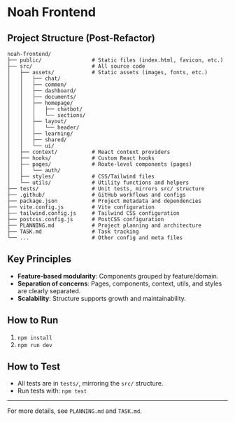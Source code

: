 # Noah Frontend

## Project Structure (Post-Refactor)

```
noah-frontend/
├── public/                # Static files (index.html, favicon, etc.)
├── src/                   # All source code
│   ├── assets/            # Static assets (images, fonts, etc.)
│   │   ├── chat/
│   │   ├── common/
│   │   ├── dashboard/
│   │   ├── documents/
│   │   ├── homepage/
│   │   │   ├── chatbot/
│   │   │   └── sections/
│   │   ├── layout/
│   │   │   └── header/
│   │   ├── learning/
│   │   ├── shared/
│   │   └── ui/
│   ├── context/           # React context providers
│   ├── hooks/             # Custom React hooks
│   ├── pages/             # Route-level components (pages)
│   │   └── auth/
│   ├── styles/            # CSS/Tailwind files
│   └── utils/             # Utility functions and helpers
├── tests/                 # Unit tests, mirrors src/ structure
├── .github/               # GitHub workflows and configs
├── package.json           # Project metadata and dependencies
├── vite.config.js         # Vite configuration
├── tailwind.config.js     # Tailwind CSS configuration
├── postcss.config.js      # PostCSS configuration
├── PLANNING.md            # Project planning and architecture
├── TASK.md                # Task tracking
└── ...                    # Other config and meta files
```

## Key Principles
- **Feature-based modularity**: Components grouped by feature/domain.
- **Separation of concerns**: Pages, components, context, utils, and styles are clearly separated.
- **Scalability**: Structure supports growth and maintainability.

## How to Run
1. `npm install`
2. `npm run dev`

## How to Test
- All tests are in `tests/`, mirroring the `src/` structure.
- Run tests with: `npm test`

---
For more details, see `PLANNING.md` and `TASK.md`. 